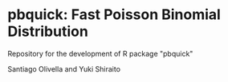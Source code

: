 # pbquick: Fast Poisson Binomial Distribution

Repository for the development of R package "pbquick"

Santiago Olivella and Yuki Shiraito
